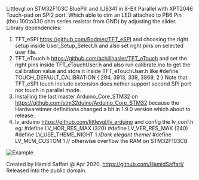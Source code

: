 Littlevgl on STM32F103C BluePill and ILI9341 in 8-Bit Parallel with XPT2046 Touch-pad on SPI2 port.
Which able to dim an LED attached to PB6 Pin (thru 100to330 ohm series resistor from GND) by adjusting the slider.
Library dependencies:
1. TFT_eSPI https://github.com/Bodmer/TFT_eSPI
  and choosing the right setup inside User_Setup_Select.h and also set right pins on selected user file.
2.  TFT_eTouch.h    https://github.com/achillhasler/TFT_eTouch
  and set the right pins inside TFT_eTouchUser.h and also run calibrate.ino to get the calibration value and store it inside
  TFT_eTouchUser.h like #define TOUCH_DEFAULT_CALIBRATION { 294, 3913, 339, 3869, 2 }
  Note that TFT_eSPI touch include extension does nether support second SPI port nor touch in parallel mode. 
3. Installing the last master Arduino_Core_STM32 on https://github.com/stm32duino/Arduino_Core_STM32
  because the Hardwaretimer definitions changed a bit in 1.9.0 version which about to release.
4. lv_arduino https://github.com/littlevgl/lv_arduino
  and config the lv_conf.h eg: 
  #define LV_HOR_RES_MAX          (320)
  #define LV_VER_RES_MAX          (240)
  #define LV_USE_THEME_NIGHT      1   /*Dark elegant theme*/
  #define LV_MEM_CUSTOM      1 // otherwise overflow the RAM on STM32F103CB
  
![Example](https://github.com/HamidSaffari/lv_arduino/blob/master/examples/STM32_TFT_eSPI_Slider/photo_2020-04-02_01-55-36.jpg)


  Created by Hamid Saffari @ Apr 2020. https://github.com/HamidSaffari/
  Released into the public domain.

